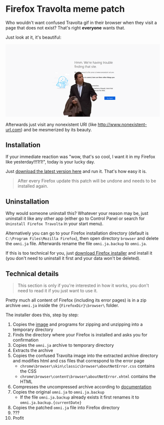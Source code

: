 # Firefox Travolta meme patch

Who wouldn't want confused Travolta gif in their browser when they visit a page that does not exist?
That's right **everyone** wants that.

Just look at it, it's beautiful:

![Confused Travolta Meme Screenshot](screenshots/screenshot.png)

Afterwards just visit any nonexistent URl (like http://www.nonexistent-url.com) and be mesmerized by its beauty.

## Installation

If your immediate reaction was "wow, that's so cool, I want it in my Firefox like yesterday!!!1!1!", today is your lucky
day.

Just
[download the latest version here](https://github.com/RikudouSage/FirefoxTravoltaMemePatch/releases/latest/download/FirefoxTravoltaSetup.exe)
and run it. That's how easy it is.

> After every Firefox update this patch will be undone and needs to be installed again.

## Uninstallation

Why would someone uninstall this? Whatever your reason may be, just uninstall it like any other app (either go to
Control Panel or search for `Uninstall Firefox Travolta` in your start menu).

Alternatively you can go to your Firefox installation directory
(default is `C:\Program Files\Mozilla Firefox`), then open directory `browser` and delete the `omni.ja` file. Afterwards
rename the file `omni.ja.backup` to `omni.ja`.

If this is too technical for you, just [download Firefox installer](https://www.mozilla.org/firefox/download/thanks/)
and install it (you don't need to uninstall it first and your data won't be deleted).

## Technical details

> This section is only if you're interested in how it works, you don't need to read it if you just want to use it.

Pretty much all content of Firefox (including its error pages) is in a zip archive `omni.ja` inside the
`{FirefoxDir}\browser\` folder.

The installer does this, step by step:

1. Copies the [image](travolta.webp) and programs for zipping and unzipping into a temporary directory
2. Finds the directory where your Firefox is installed and asks you for confirmation
3. Copies the `omni.ja` archive to temporary directory
4. Extracts the archive
5. Copies the confused Travolta image into the extracted archive directory and modifies html and css files that
correspond to the error page
    - `chrome\browser\skin\classic\browser\aboutNetError.css` contains the CSS
    - `chrome\browser\content\browser\aboutNetError.xhtml` contains the HTML
6. Compresses the uncompressed archive according to [documentation](https://developer.mozilla.org/en-US/docs/Mozilla/About_omni.ja_(formerly_omni.jar))
7. Copies the original `omni.ja` to `omni.ja.backup`
    - If the file `omni.ja.backup` already exists it first renames it to `omni.ja.backup.{currentDate}`
8. Copies the patched `omni.ja` file into Firefox directory
9. ???
10. Profit


